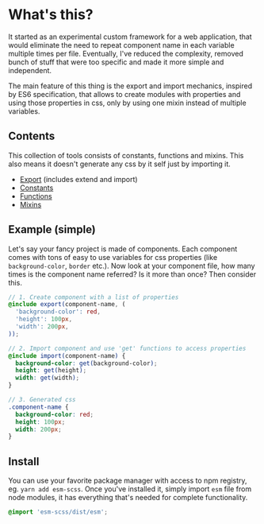 # What's this?

It started as an experimental custom framework for a web application, that would eliminate the need to repeat component name in each variable multiple times per file. Eventually, I've reduced the complexity, removed bunch of stuff that were too specific and made it more simple and independent.

The main feature of this thing is the export and import mechanics, inspired by ES6 specification, that allows to create modules with properties and using those properties in css, only by using one mixin instead of multiple variables.

## Contents

This collection of tools consists of constants, functions and mixins. This also means it doesn't generate any css by it self just by importing it.

- [Export](export) (includes extend and import)
- [Constants](constants)
- [Functions](functions)
- [Mixins](mixins)

## Example (simple)

Let's say your fancy project is made of components. Each component comes with tons of easy to use variables for css properties (like `background-color`, `border` etc.). Now look at your component file, how many times is the component name referred? Is it more than once? Then consider this.

```scss
// 1. Create component with a list of properties
@include export(component-name, (
  'background-color': red,
  'height': 100px,
  'width': 200px,
));

// 2. Import component and use 'get' functions to access properties
@include import(component-name) {
  background-color: get(background-color);
  height: get(height);
  width: get(width);
}

// 3. Generated css
.component-name {
  background-color: red;
  height: 100px;
  width: 200px;
}
```

## Install

You can use your favorite package manager with access to npm registry, eg. `yarn add esm-scss`. Once you've installed it, simply import `esm` file from node modules, it has everything that's needed for complete functionality.

```scss
@import 'esm-scss/dist/esm';
```
